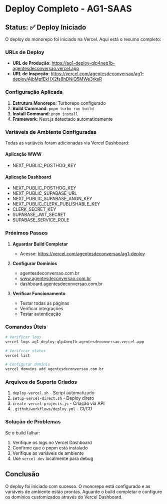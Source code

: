 # Deploy Completo - AG1-SAAS

## Status: ✅ Deploy Iniciado

O deploy do monorepo foi iniciado na Vercel. Aqui está o resumo completo:

### URLs de Deploy

- **URL de Produção**: https://ag1-deploy-qlp4neq1b-agentesdeconversao.vercel.app
- **URL de Inspeção**: https://vercel.com/agentesdeconversao/ag1-deploy/AjbMpfEkHX2fs8hDNiQ5MWe3rksR

### Configuração Aplicada

1. **Estrutura Monorepo**: Turborepo configurado
2. **Build Command**: `pnpm turbo run build`
3. **Install Command**: `pnpm install`
4. **Framework**: Next.js detectado automaticamente

### Variáveis de Ambiente Configuradas

Todas as variáveis foram adicionadas via Vercel Dashboard:

#### Aplicação WWW
- NEXT_PUBLIC_POSTHOG_KEY

#### Aplicação Dashboard
- NEXT_PUBLIC_POSTHOG_KEY
- NEXT_PUBLIC_SUPABASE_URL
- NEXT_PUBLIC_SUPABASE_ANON_KEY
- NEXT_PUBLIC_CLERK_PUBLISHABLE_KEY
- CLERK_SECRET_KEY
- SUPABASE_JWT_SECRET
- SUPABASE_SERVICE_ROLE

### Próximos Passos

1. **Aguardar Build Completar**
   - Acesse: https://vercel.com/agentesdeconversao/ag1-deploy

2. **Configurar Domínios**
   - agentesdeconversao.com.br
   - www.agentesdeconversao.com.br
   - dashboard.agentesdeconversao.com.br

3. **Verificar Funcionamento**
   - Testar todas as páginas
   - Verificar integrações
   - Testar autenticação

### Comandos Úteis

```bash
# Verificar logs
vercel logs ag1-deploy-qlp4neq1b-agentesdeconversao.vercel.app

# Verificar status
vercel list

# Configurar domínio
vercel domains add agentesdeconversao.com.br
```

### Arquivos de Suporte Criados

1. `deploy-vercel.sh` - Script automatizado
2. `setup-vercel-direct.sh` - Deploy direto
3. `create-vercel-projects.js` - Criação via API
4. `.github/workflows/deploy.yml` - CI/CD

### Solução de Problemas

Se o build falhar:
1. Verifique os logs no Vercel Dashboard
2. Confirme que o pnpm está instalado
3. Verifique as variáveis de ambiente
4. Use `vercel dev` localmente para debug

## Conclusão

O deploy foi iniciado com sucesso. O monorepo está configurado e as variáveis de ambiente estão prontas. Aguarde o build completar e configure os domínios customizados através do Vercel Dashboard.